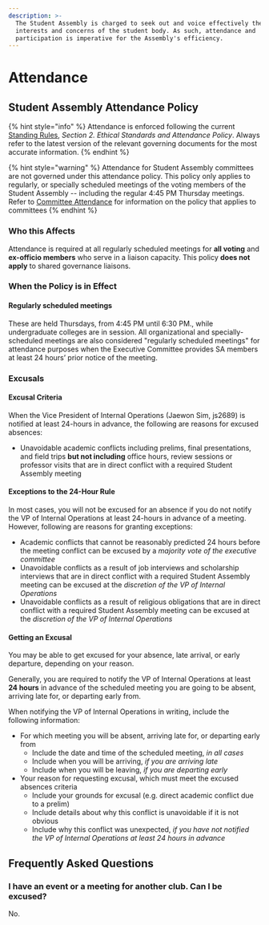 ```yaml
---
description: >-
  The Student Assembly is charged to seek out and voice effectively the
  interests and concerns of the student body. As such, attendance and
  participation is imperative for the Assembly's efficiency.
---
```


# Attendance

## Student Assembly Attendance Policy

{% hint style="info" %}
Attendance is enforced following the current [Standing Rules](untitled.md), _Section 2. Ethical Standards and Attendance Policy_. Always refer to the latest version of the relevant governing documents for the most accurate information.
{% endhint %}

{% hint style="warning" %}
Attendance for Student Assembly committees are not governed under this attendance policy. This policy only applies to regularly, or specially scheduled meetings of the voting members of the Student Assembly -- including the regular 4:45 PM Thursday meetings. Refer to [Committee Attendance](../committees/committee-attendance.md) for information on the policy that applies to committees
{% endhint %}

### Who this Affects

Attendance is required at all regularly scheduled meetings for **all voting** and **ex-officio members** who serve in a liaison capacity. This policy **does not apply** to shared governance liaisons.

### When the Policy is in Effect

#### Regularly scheduled meetings

These are held Thursdays, from 4:45 PM until 6:30 PM., while undergraduate colleges are in session. All organizational and specially-scheduled meetings are also considered "regularly scheduled meetings" for attendance purposes when the Executive Committee provides SA members at least 24 hours’ prior notice of the meeting.

### Excusals

#### Excusal Criteria

When the Vice President of Internal Operations \(Jaewon Sim, js2689\) is notified at least 24-hours in advance, the following are reasons for excused absences:

* Unavoidable academic conflicts including prelims, final presentations, and field trips **but not including** office hours, review sessions or professor visits that are in direct conflict with a required Student Assembly meeting

#### Exceptions to the 24-Hour Rule

In most cases, you will not be excused for an absence if you do not notify the VP of Internal Operations at least 24-hours in advance of a meeting. However, following are reasons for granting exceptions:

* Academic conflicts that cannot be reasonably predicted 24 hours before the meeting conflict can be excused by a _majority vote of the executive committee_
* Unavoidable conflicts as a result of job interviews and scholarship interviews that are in direct conflict with a required Student Assembly meeting can be excused at the _discretion of the VP of Internal Operations_
* Unavoidable conflicts as a result of religious obligations that are in direct conflict with a required Student Assembly meeting can be excused at the _discretion of the VP of Internal Operations_

#### Getting an Excusal

You may be able to get excused for your absence, late arrival, or early departure, depending on your reason.

Generally, you are required to notify the VP of Internal Operations at least **24 hours** in advance of the scheduled meeting you are going to be absent, arriving late for, or departing early from.

When notifying the VP of Internal Operations in writing, include the following information:

* For which meeting you will be absent, arriving late for, or departing early from
  * Include the date and time of the scheduled meeting, _in all cases_
  * Include when you will be arriving, _if you are arriving late_
  * Include when you will be leaving, _if you are departing early_
* Your reason for requesting excusal, which must meet the excused absences criteria
  * Include your grounds for excusal \(e.g. direct academic conflict due to a prelim\)
  * Include details about why this conflict is unavoidable if it is not obvious
  * Include why this conflict was unexpected, _if you have not notified the VP of Internal Operations at least 24 hours in advance_

## Frequently Asked Questions

### I have an event or a meeting for another club. Can I be excused?

No.

